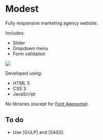 # Modest

Fully responsive marketing agency website. 

Includes:
* Slider
* Dropdown menu
* Form validation 

![](source/img/demo.gif)

Developed using:
* HTML 5
* CSS 3
* JavaScript

No libraries (except for [Font Awesome](https://fontawesome.com/)).

## To do

* Use [GULP] and [SASS]